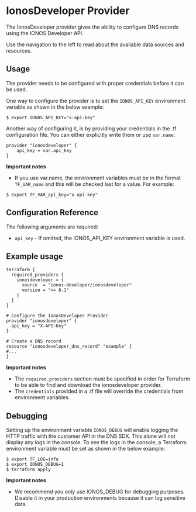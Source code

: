 # IonosDeveloper Provider

The IonosDeveloper provider gives the ability to configure DNS records using the IONOS Developer API.

Use the navigation to the left to read about the available data sources and resources.

## Usage

The provider needs to be configured with proper credentials before it can be used.

One way to configure the provider is to set the `IONOS_API_KEY` environment variable as shown in the below example:

```hcl
$ export IONOS_API_KEY="x-api-key"
```

Another way of configuring it, is by providing your credentials in the .tf configuration file.
You can either explicitly write them or use `var.name`:

```hcl
provider "ionosdeveloper" {
    api_key = var.api_key
}
```

**Important notes**

- If you use var.name, the environment variables must be in the format `TF_VAR_name` and this will be checked last for a value. For example:

```hcl
$ export TF_VAR_api_key="x-api-key"
```

## Configuration Reference

The following arguments are required:

- `api_key` - If omitted, the IONOS_API_KEY environment variable is used.

## Example usage

```hcl
terraform {
  required_providers {
    ionosdeveloper = {
      source  = "ionos-developer/ionosdeveloper"
      version = ">= 0.1"
    }
  }
}

# Configure the IonosDeveloper Provider
provider "ionosdeveloper" {
  api_key = "X-API-Key"
}

# Create a DNS record
resource "ionosdeveloper_dns_record" "example" {
#...
}
```

**Important notes**

- The `required_providers` section must be specified in order for Terraform to be able to find and download the ionosdeveloper provider.
- The `credentials` provided in a .tf file will override the credentials from environment variables.

## Debugging

Setting up the environment variable `IONOS_DEBUG` will enable logging the HTTP traffic with the customer API in the DNS SDK. This alone will not display any logs in the console.
To see the logs in the console, a Terraform environment variable must be set as shown in the below example:

```hcl
$ export TF_LOG=info
$ export IONOS_DEBUG=1
$ terraform apply
```

**Important notes**

- We recommend you only use IONOS_DEBUG for debugging purposes. Disable it in your production environments because it can log sensitive data.
